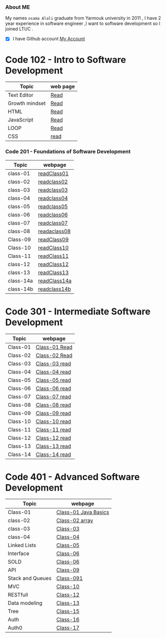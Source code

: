 ###  About ME
My names `osama Alali` graduate from Yarmouk university   in 2011 , I have 2 year experience in software engineer ,I want to software development so I joined  LTUC .

- [x]  I have Github account [My Account](https://github.com/OsamaAlali)


# Code 102 - Intro to Software Development

|     Topic     |   web page                 |
| ------------  | -------------------------  |
| Text Editor   |[Read](Editor.md)           |
| Growth mindset|[Read](mindset.md)          |
|    HTML       |[Read](HTML.md)             |
|   JavaScript  |[Read](JavaScript.md)       |
|    LOOP       |[Read](Loopmd)              |
|    CSS        |[read](CSS.md)              |

### Code 201 - Foundations of Software Development

| Topic         |       webpage              |
|--------------|-----------------------------|
|  class-01     |[readClass01](class-01.md)  |
| class-02      |[readclass02](class-02.md)  |
| class-03      |[readclass03](class-03.md)  |
| class-04      |[readclass04](class-04.md)  |
|    class-05  |  [readclass05](class-05.md) |
|    class-06  |  [readclass06](class-06.md) |
|   class-07|[readclass07](class-07.md)      |
|class-08|[readaclass08](class-08.md)        |
|   Class-09      | [readClass09](class-09.md)   |
|   Class-10      | [readClass10](class-10.md)   |
| Class-11 |[readClass11](class-11.md)       |
| class-12   |[readClass12](class-12.md)   |
| class-13   |[readClass13](class-13.md)     |
| class-14a |[readClass14a](class-14.md)     |
| class-14b | [readclass14b](class-14b.md)   |

# Code 301 - Intermediate Software Development

| Topic         |       webpage              |
| ------------- |----------------------------|
|    Class-01   |[Class-01 Read](code301-class01.md) |
|    Class-02   |[Class-02 Read](code301-Class02.md) |
|    Class-03   |[Class-03 read](code301-class03.md) |
|    Class-04   |[Class-04 read](code301-class04.md) |
|    Class-05   |[Class-05 read](code301-class05.md) |
|    Class-06   |[Class-06 read](code301-class06.md) |
|    Class-07   |[Class-07 read](code301-class07.md) |
|    Class-08   |[Class-08 read](code301-class08.md) |
|    Class-09   |[Class-09 read](code301-class09.md) |
|    Class-10   |[Class-10 read](code301-class10.md) |
|    Class-11   |[Class-11 read](code301-class11.md) |
|    Class-12   |[Class-12 read](code301-class12.md) |
|    Class-13   |[Class-13 read](code301-class13.md) |
|    Class-14   |[Class-14 read](code301-class14.md) |

# Code 401 - Advanced Software Development

| Topic         |       webpage              |
| ------------- |----------------------------|
|    Class-01   |[Class-01 Java Basics](code401-01.md) |
|   class-02    |[Class-02 array](code401-02.md) | 
|   class-03    |[Class-03 ](code401-03.md) |
|   class-04    |[Class-04 ](code401-04.md) |
|   Linked Lists    |[Class-05](code401-05.md) |
|  Interface  |[Class-06](code401-06.md) |
|  SOLD |[Class-06](code401-08.md) |
| API |[Class-09](code401-09.md) |
| Stack and Queues |[Class-091](code401-091.md) |
| MVC |[Class-10](code401-10.md) |
| RESTfull |[Class-12](code401-12.md) |
| Data modeling |[Class-13](code401-13.md) |
| Tree |[Class-15](code401-15.md) |
| Auth |[Class-16](code401-16.md) |
| Auth0 |[Class-17](code401-17.md) |
